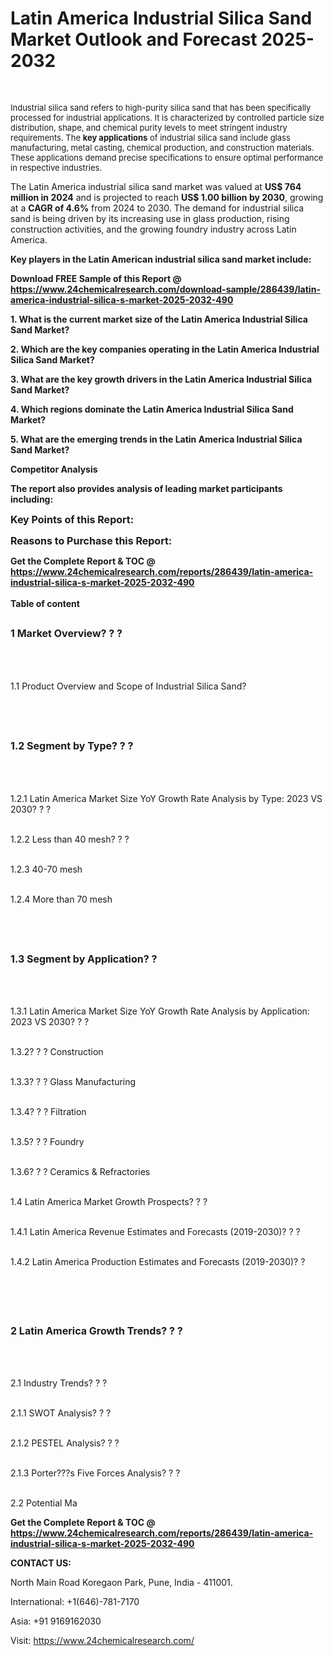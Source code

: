 <h1>Latin America Industrial Silica Sand Market Outlook and Forecast 2025-2032</h1><br/><p><span style="font-size:13px">Industrial silica sand refers to high-purity silica sand that has been specifically processed for industrial applications. It is characterized by controlled particle size distribution, shape, and chemical purity levels to meet stringent industry requirements. The <strong>key applications</strong> of industrial silica sand include glass manufacturing, metal casting, chemical production, and construction materials. These applications demand precise specifications to ensure optimal performance in respective industries.</span></p><p>The Latin America industrial silica sand market was valued at <strong>US$ 764 million in 2024</strong> and is projected to reach <strong>US$ 1.00 billion by 2030</strong>, growing at a <strong><strong>CAGR</strong> of 4.6%</strong> from 2024 to 2030. The demand for industrial silica sand is being driven by its increasing use in glass production, rising construction activities, and the growing foundry industry across Latin America.</p><p><strong><strong>Key players</strong> in the Latin American industrial silica sand market include:</strong></p><div><b>Download FREE Sample of this Report @ <a href="https://www.24chemicalresearch.com/download-sample/286439/latin-america-industrial-silica-s-market-2025-2032-490">https://www.24chemicalresearch.com/download-sample/286439/latin-america-industrial-silica-s-market-2025-2032-490</a></b></div><p><strong>1. What is the current market size of the Latin America Industrial Silica Sand Market?</strong></p><p><strong>2. Which are the key companies operating in the Latin America Industrial Silica Sand Market?</strong></p><p><strong>3. What are the key growth drivers in the Latin America Industrial Silica Sand Market?</strong></p><p><strong>4. Which regions dominate the Latin America Industrial Silica Sand Market?</strong></p><p><strong>5. What are the emerging trends in the Latin America Industrial Silica Sand Market?</strong></p><p><strong>Competitor Analysis</strong></p><p><strong>The report also provides analysis of leading market participants including:</strong></p><p><strong><span style="font-size:16px">Key Points of this Report:</span></strong></p><p><strong><span style="font-size:16px">Reasons to Purchase this Report:</span></strong></p><div><b>Get the Complete Report & TOC @ <a href="https://www.24chemicalresearch.com/reports/286439/latin-america-industrial-silica-s-market-2025-2032-490">https://www.24chemicalresearch.com/reports/286439/latin-america-industrial-silica-s-market-2025-2032-490</a></b></div><br><b>Table of content</b><p><h2><span style="font-size:16px"><strong>1 Market Overview? ? ? </strong></span></h2><br />
 
 <br />
 
 <p>1.1 Product Overview and Scope of Industrial Silica Sand? </p><br />
 
 <br />
 
 <h2><strong><span style="font-size:16px">1.2 Segment by Type? ? ? </span></strong></h2><br />
 
 <br />
 
 <p>1.2.1 Latin America Market Size YoY Growth Rate Analysis by Type: 2023 VS 2030? ? ? <br /><br />
 
 1.2.2 Less than 40 mesh? ? ? <br /><br />
 
 1.2.3 40-70 mesh<br /><br />
 
 1.2.4 More than 70 mesh<br /><br />
 
 <br />
 
 <h2><span style="font-size:16px"><strong>1.3 Segment by Application? ? </strong></span></h2><br />
 
 <br />
 
 <p>1.3.1 Latin America Market Size YoY Growth Rate Analysis by Application: 2023 VS 2030? ? ? <br /><br />
 
 1.3.2? ? ? Construction<br /><br />
 
 1.3.3? ? ? Glass Manufacturing<br /><br />
 
 1.3.4? ? ? Filtration<br /><br />
 
 1.3.5? ? ? Foundry<br /><br />
 
 1.3.6? ? ? Ceramics & Refractories<br /><br />
 
 1.4 Latin America Market Growth Prospects? ? ? <br /><br />
 
 1.4.1 Latin America Revenue Estimates and Forecasts (2019-2030)? ? ? <br /><br />
 
 1.4.2 Latin America Production Estimates and Forecasts (2019-2030)? ? </p><br />
 
 <br />
 
 <h2><span style="font-size:16px"><strong>2 Latin America Growth Trends? ? ? </strong></span></h2><br />
 
 <br />
 
 <p>2.1 Industry Trends? ? ? <br /><br />
 
 2.1.1 SWOT Analysis? ? ? <br /><br />
 
 2.1.2 PESTEL Analysis? ? ? <br /><br />
 
 2.1.3 Porter???s Five Forces Analysis? ? ? <br /><br />
 
 2.2 Potential Ma<br><div><b>Get the Complete Report & TOC @ <a href="https://www.24chemicalresearch.com/reports/286439/latin-america-industrial-silica-s-market-2025-2032-490">https://www.24chemicalresearch.com/reports/286439/latin-america-industrial-silica-s-market-2025-2032-490</a></b></div></p>
 
 <b>CONTACT US:</b><br>
 
 North Main Road Koregaon Park, Pune, India - 411001.<br/>
 
 International: +1(646)-781-7170<br/>
 
 Asia: +91 9169162030<br/>
 
 Visit: <a href="https://www.24chemicalresearch.com/">https://www.24chemicalresearch.com/</a>
 
 <br>
